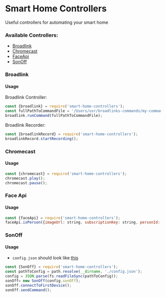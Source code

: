 # Smart Home Controllers
Useful controllers for automating your smart home

### Available Controllers:

* [Broadlink](#broadlink)
* [Chromecast](#chromecast)
* [FaceApi](#face-api)
* [SonOff](#sonoff)


### Broadlink

#### Usage

Broadlink Controller:
```javascript
const {broadlink} = require('smart-home-controllers');
const fullPathToCommandFile = '/Users/usr/broadlinks-commands/my-command';
broadlink.runCommand(fullPathToCommandFile);
```

Broadlink Recorder:
```javascript
const {broadlinkRecord} = require('smart-home-controllers');
broadlinkRecord.startRecording();
```

### Chromecast

#### Usage

```javascript
const {chromecast} = require('smart-home-controllers');
chromecast.play();
chromecast.pause();
```

### Face Api

#### Usage

```javascript
const {faceApi} = require('smart-home-controllers');
faceApi.isPerson({imageUrl: string, subscriptionKey: string, personId: string}): Promise<boolean>;
```

### SonOff

#### Usage

* `config.json` should look like [this](https://github.com/ofirdagan/smart-home-controllers/blob/master/src/config.json)
```javascript
const {SonOff} = require('smart-home-controllers');
const pathToConfig = path.resolve(__dirname, './config.json'); 
config = JSON.parse(fs.readFileSync(pathToConfig));
sonOff= new SonOff(config.sonOff);
sonOff.connectToFirstDevice();
sonOff.sendCommand();
```

